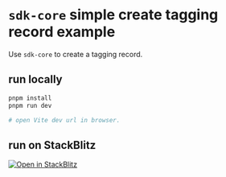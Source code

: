 # `sdk-core` simple create tagging record example

Use `sdk-core` to create a tagging record.

## run locally

```bash
pnpm install
pnpm run dev

# open Vite dev url in browser.
```

## run on StackBlitz

[![Open in StackBlitz](https://developer.stackblitz.com/img/open_in_stackblitz.svg)](https://stackblitz.com/github/ethereum-tag-service/ets/tree/main/examples/sdk-core/create-tag-local-account)
